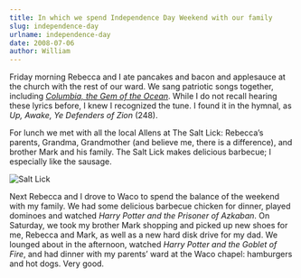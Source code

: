 ```yaml
---
title: In which we spend Independence Day Weekend with our family
slug: independence-day
urlname: independence-day
date: 2008-07-06
author: William
---
```

Friday morning Rebecca and I ate pancakes and bacon and applesauce at the church
with the rest of our ward. We sang patriotic songs together, including
[*Columbia, the Gem of the Ocean*][a]. While I do not recall hearing these
lyrics before, I knew I recognized the tune. I found it in the hymnal, as *Up,
Awake, Ye Defenders of Zion* (248).

For lunch we met with all the local Allens at The Salt Lick: Rebecca&#x02bc;s
parents, Grandma, Grandmother (and believe me, there is a difference), and
brother Mark and his family. The Salt Lick makes delicious barbecue; I
especially like the sausage.

<img src="{static}/images/2008-07-04-salt-lick.jpg" alt="Salt Lick" class="img-fluid" />

Next Rebecca and I drove to Waco to spend the balance of the weekend with my
family. We had some delicious barbecue chicken for dinner, played dominoes and
watched *Harry Potter and the Prisoner of Azkaban*. On Saturday, we took my
brother Mark shopping and picked up new shoes for me, Rebecca and Mark, as well
as a new hard disk drive for my dad. We lounged about in the afternoon, watched
*Harry Potter and the Goblet of Fire*, and had dinner with my parents&#x02bc;
ward at the Waco chapel: hamburgers and hot dogs. Very good.

[a]: https://en.wikipedia.org/wiki/Columbia,_the_Gem_of_the_Ocean
